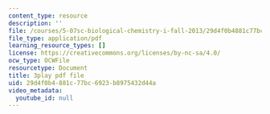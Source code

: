 ```yaml
---
content_type: resource
description: ''
file: /courses/5-07sc-biological-chemistry-i-fall-2013/29d4f0b4881c77bc6923b8975432d44a_LCiH8faydGk.pdf
file_type: application/pdf
learning_resource_types: []
license: https://creativecommons.org/licenses/by-nc-sa/4.0/
ocw_type: OCWFile
resourcetype: Document
title: 3play pdf file
uid: 29d4f0b4-881c-77bc-6923-b8975432d44a
video_metadata:
  youtube_id: null
---
```

